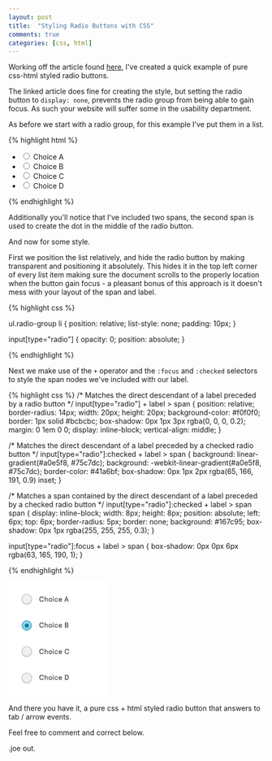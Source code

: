 ```yaml
---
layout: post
title:  "Styling Radio Buttons with CSS"
comments: true
categories: [css, html]
---
```

Working off the article found [here](http://webdesign.tutsplus.com/tutorials/htmlcss-tutorials/quick-tip-easy-css3-checkboxes-and-radio-buttons/), I've created a quick example of pure css-html styled radio buttons. 

The linked article does fine for creating the style, but setting the radio button to `display: none`, prevents the radio group from being able to gain focus. As such your website will suffer some in the usability department. 

As before we start with a radio group, for this example I've put them in a list.

{% highlight html %}

<ul class="radio-group">
	<li>
		<input id="choice-a" type="radio" name="g" />
		<label for='choice-a'>
			<span><span></span></span>
			Choice A
		</label>
	</li>
	<li>
		<input id="choice-b" type="radio" name="g" />
		<label for='choice-b'>
			<span><span></span></span>
			Choice B
		</label>
	</li>
	<li>
		<input id="choice-c" type="radio" name="g" />
		<label for='choice-c'>
			<span><span></span></span>
			Choice C
		</label>
	</li>
	<li>
		<input id="choice-d" type="radio" name="g" />
		<label for='choice-d'>
			<span><span></span></span>
			Choice D
		</label>
	</li>
</ul> 

{% endhighlight %}

Additionally you'll notice that I've included two spans, the second span is used to create the dot in the middle of the radio button.

And now for some style.

First we position the list relatively, and hide the radio button by making transparent and positioning it absolutely. This hides it in the top left corner of every list item making sure the document scrolls to the properly location when the button gain focus - a pleasant bonus of this approach is it doesn't mess with your layout of the span and label.

{% highlight css %}

ul.radio-group li {
    position: relative;
    list-style: none;
    padding: 10px;
}

input[type="radio"] {
  opacity: 0;
  position: absolute;
}

{% endhighlight %}

Next we make use of the `+` operator and the `:focus` and `:checked` selectors to style the span nodes we've included with our label. 

{% highlight css %}
/* Matches the direct descendant of a label preceded by a 
   radio button */
input[type="radio"] + label > span {
  position: relative;
  border-radius: 14px;
  width: 20px;
  height: 20px;
  background-color: #f0f0f0;
  border: 1px solid #bcbcbc;
  box-shadow: 0px 1px 3px rgba(0, 0, 0, 0.2);
  margin: 0 1em 0 0;
  display: inline-block;
  vertical-align: middle;
}

/* Matches the direct descendant of a label preceded by a 
   checked radio button */
input[type="radio"]:checked + label > span {
  background: linear-gradient(#a0e5f8, #75c7dc);
  background: -webkit-linear-gradient(#a0e5f8, #75c7dc);
  border-color: #41a6bf;
  box-shadow: 0px 1px 2px rgba(65, 166, 191, 0.9) inset;
}

/* Matches a span contained by the direct descendant 
   of a label preceded by a checked radio button */
input[type="radio"]:checked + label > span span {
	display: inline-block;
	width: 8px;
	height: 8px;
	position: absolute;
	left: 6px;
	top: 6px;
	border-radius: 5px;
	border: none;
	background: #167c95;
	box-shadow: 0px 1px rgba(255, 255, 255, 0.3);
}

input[type="radio"]:focus + label > span {
  box-shadow: 0px 0px 6px rgba(63, 165, 190, 1);
}

{% endhighlight %}

![Pure CSS styled radio buttons](images/css-radio-buttons.png)

And there you have it, a pure css + html styled radio button that answers to tab / arrow events. 

Feel free to comment and correct below.

.joe out.
